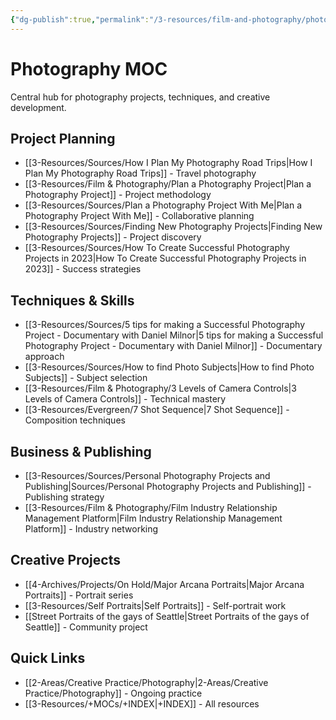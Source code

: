 ```yaml
---
{"dg-publish":true,"permalink":"/3-resources/film-and-photography/photography-moc/","title":"Photography MOC","tags":["📍 - MOC","🏙️ - Photo"],"updated":"2025-10-18T23:15:36.440-07:00"}
---
```



# Photography MOC

Central hub for photography projects, techniques, and creative development.

## Project Planning
- [[3-Resources/Sources/How I Plan My Photography Road Trips\|How I Plan My Photography Road Trips]] - Travel photography
- [[3-Resources/Film & Photography/Plan a Photography Project\|Plan a Photography Project]] - Project methodology
- [[3-Resources/Sources/Plan a Photography Project With Me\|Plan a Photography Project With Me]] - Collaborative planning
- [[3-Resources/Sources/Finding New Photography Projects\|Finding New Photography Projects]] - Project discovery
- [[3-Resources/Sources/How To Create Successful Photography Projects in 2023\|How To Create Successful Photography Projects in 2023]] - Success strategies

## Techniques & Skills
- [[3-Resources/Sources/5 tips for making a Successful Photography Project - Documentary with Daniel Milnor\|5 tips for making a Successful Photography Project - Documentary with Daniel Milnor]] - Documentary approach
- [[3-Resources/Sources/How to find Photo Subjects\|How to find Photo Subjects]] - Subject selection
- [[3-Resources/Film & Photography/3 Levels of Camera Controls\|3 Levels of Camera Controls]] - Technical mastery
- [[3-Resources/Evergreen/7 Shot Sequence\|7 Shot Sequence]] - Composition techniques

## Business & Publishing
- [[3-Resources/Sources/Personal Photography Projects and Publishing\|Sources/Personal Photography Projects and Publishing]] - Publishing strategy
- [[3-Resources/Film & Photography/Film Industry Relationship Management Platform\|Film Industry Relationship Management Platform]] - Industry networking

## Creative Projects
- [[4-Archives/Projects/On Hold/Major Arcana Portraits\|Major Arcana Portraits]] - Portrait series
- [[3-Resources/Self Portraits\|Self Portraits]] - Self-portrait work
- [[Street Portraits of the gays of Seattle\|Street Portraits of the gays of Seattle]] - Community project

## Quick Links
- [[2-Areas/Creative Practice/Photography\|2-Areas/Creative Practice/Photography]] - Ongoing practice
- [[3-Resources/+MOCs/+INDEX\|+INDEX]] - All resources
